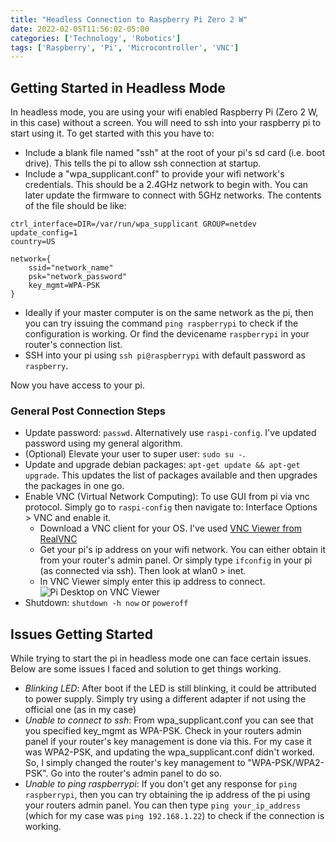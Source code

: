 ```yaml
---
title: "Headless Connection to Raspberry Pi Zero 2 W"
date: 2022-02-05T11:56:02-05:00
categories: ['Technology', 'Robotics']
tags: ['Raspberry', 'Pi', 'Microcontroller', 'VNC']
---
```


## Getting Started in Headless Mode

In headless mode, you are using your wifi enabled Raspberry Pi (Zero 2 W, in this case) without a screen. You will need to ssh into your raspberry pi to start using it. To get started with this you have to:
* Include a blank file named "ssh" at the root of your pi's sd card (i.e. boot drive). This tells the pi to allow ssh connection at startup.
* Include a "wpa_supplicant.conf" to provide your wifi network's credentials. This should be a 2.4GHz network to begin with. You can later update the firmware to connect with 5GHz networks. The contents of the file should be like:
```
ctrl_interface=DIR=/var/run/wpa_supplicant GROUP=netdev
update_config=1
country=US

network={
	ssid="network_name"
	psk="network_password"
	key_mgmt=WPA-PSK
}
```
* Ideally if your master computer is on the same network as the pi, then you can try issuing the command ```ping raspberrypi``` to check if the configuration is working. Or find the devicename ```raspberrypi``` in your router's connection list.
* SSH into your pi using ```ssh pi@raspberrypi``` with default password as ```raspberry```.

Now you have access to your pi.

### General Post Connection Steps
* Update password: ```passwd```. Alternatively use ```raspi-config```. I've updated password using my general algorithm.
* (Optional) Elevate your user to super user: ```sudo su -```. 
* Update and upgrade debian packages: ```apt-get update && apt-get upgrade```. This updates the list of packages available and then upgrades the packages in one go.
* Enable VNC (Virtual Network Computing): To use GUI from pi via vnc protocol. Simply go to ```raspi-config``` then navigate to: Interface Options > VNC and enable it.
  * Download a VNC client for your OS. I've used [VNC Viewer from RealVNC](https://www.realvnc.com/en/connect/download/viewer/)
  * Get your pi's ip address on your wifi network. You can either obtain it from your router's admin panel. Or simply type ```ifconfig``` in your pi (as connected via ssh). Then look at wlan0 > inet.
  * In VNC Viewer simply enter this ip address to connect.
![Pi Desktop on VNC Viewer](/img/20220205/vnc.jpg)
* Shutdown: ```shutdown -h now``` or ```poweroff```


## Issues Getting Started

While trying to start the pi in headless mode one can face certain issues. Below are some issues I faced and solution to get things working.

* _Blinking LED_: After boot if the LED is still blinking, it could be attributed to power supply. Simply try using a different adapter if not using the official one (as in my case)
* _Unable to connect to ssh_: From wpa_supplicant.conf you can see that you specified key_mgmt as WPA-PSK. Check in your routers admin panel if your router's key management is done via this. For my case it was WPA2-PSK, and updating the wpa_supplicant.conf didn't worked. So, I simply changed the router's key management to "WPA-PSK/WPA2-PSK". Go into the router's admin panel to do so.
* _Unable to ping raspberrypi_: If you don't get any response for ```ping raspberrypi```, then you can try obtaining the ip address of the pi using your routers admin panel. You can then type ```ping your_ip_address``` (which for my case was ```ping 192.168.1.22```) to check if the connection is working.
